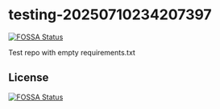 # testing-20250710234207397
[![FOSSA Status](https://app.fossa.com/api/projects/git%2Bgithub.com%2Fkirogum%2Ftesting-20250710234207397.svg?type=shield)](https://app.fossa.com/projects/git%2Bgithub.com%2Fkirogum%2Ftesting-20250710234207397?ref=badge_shield)

Test repo with empty requirements.txt


## License
[![FOSSA Status](https://app.fossa.com/api/projects/git%2Bgithub.com%2Fkirogum%2Ftesting-20250710234207397.svg?type=large)](https://app.fossa.com/projects/git%2Bgithub.com%2Fkirogum%2Ftesting-20250710234207397?ref=badge_large)